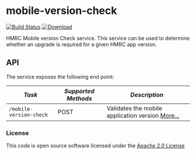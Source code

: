 # mobile-version-check

[![Build Status](https://travis-ci.org/hmrc/mobile-version-check.svg)](https://travis-ci.org/hmrc/mobile-version-check) [ ![Download](https://api.bintray.com/packages/hmrc/releases/mobile-version-check/images/download.svg) ](https://bintray.com/hmrc/releases/mobile-version-check/_latestVersion)


HMRC Mobile version Check service.
This service can be used to determine whether an upgrade is required for a given HMRC app version.

 API
 ---
 
The service exposes the following end point:

| *Task* | *Supported Methods* | *Description* |
|--------|----|----|
| ```/mobile-version-check``` | POST | Validates the mobile application version [More...](docs/version-check.md) |


### License

This code is open source software licensed under the [Apache 2.0 License]("http://www.apache.org/licenses/LICENSE-2.0.html")